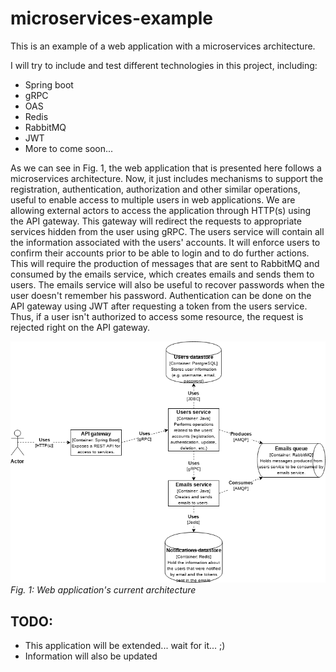 # microservices-example
This is an example of a web application with a microservices architecture.

I will try to include and test different technologies in this project, including: 
- Spring boot
- gRPC
- OAS
- Redis
- RabbitMQ
- JWT
- More to come soon...

As we can see in Fig. 1, the web application that is presented here follows a microservices architecture. Now, it just includes mechanisms to support the registration, authentication, authorization and other similar operations, useful to enable access to multiple users in web applications. 
We are allowing external actors to access the application through HTTP(s) using the API gateway. This gateway will redirect the requests to appropriate services hidden from the user using gRPC. 
The users service will contain all the information associated with the users' accounts. It will enforce users to confirm their accounts prior to be able to login and to do further actions. This will require the production of messages that are sent to RabbitMQ and consumed by the emails service, which creates emails and sends them to users. The emails service will also be useful to recover passwords when the user doesn't remember his password.
Authentication can be done on the API gateway using JWT after requesting a token from the users service. Thus, if a user isn't authorized to access some resource, the request is rejected right on the API gateway.

!["microservices-example-architecture"](microservices-example-architecture.png) 
*Fig. 1: Web application's current architecture*

## TODO:
- This application will be extended... wait for it... ;)
- Information will also be updated